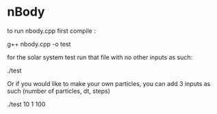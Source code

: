 # nBody

to run nbody.cpp first compile :

g++ nbody.cpp -o test

for the solar system test run that file with no other inputs as such:

./test

Or if you would like to make your own particles, you can add 3 inputs as such (number of particles, dt, steps)

./test 10 1 100
